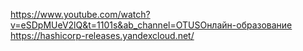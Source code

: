 https://www.youtube.com/watch?v=eSDpMUeV2lQ&t=1101s&ab_channel=OTUSОнлайн-образование
https://hashicorp-releases.yandexcloud.net/
